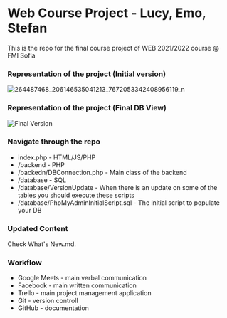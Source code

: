 # Web Course Project - Lucy, Emo, Stefan

This is the repo for the final course project of WEB 2021/2022 course @ FMI Sofia

### Representation of the project (Initial version)
![264487468_206146535041213_7672053342408956119_n](https://user-images.githubusercontent.com/25185815/149627859-eccc4de5-6fef-4ca6-b0c0-fa5a69ba685e.png)

### Representation of the project (Final DB View)
![Final Version](https://user-images.githubusercontent.com/25185815/152954958-18e170f2-ac70-40eb-81aa-3e6ad1a5783e.PNG)


### Navigate through the repo
* index.php - HTML/JS/PHP
* /backend - PHP
* /backedn/DBConnection.php - Main class of the backend
* /database - SQL
* /database/VersionUpdate - When there is an update on some of the tables you should execute these scripts
* /database/PhpMyAdminInitialScript.sql - The initial script to populate your DB

### Updated Content
Check What's New.md.

### Workflow
* Google Meets - main verbal communication
* Facebook - main written communication
* Trello - main project management application
* Git - version controll
* GitHub - documentation
